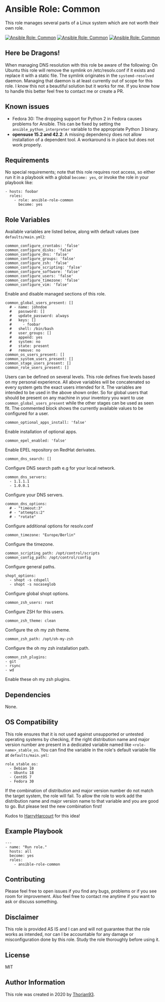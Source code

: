 # Ansible Role: Common

This role manages several parts of a Linux system which are not worth their own role.

[![Ansible Role: Common](https://img.shields.io/ansible/role/55131?style=flat-square)](https://galaxy.ansible.com/thorian93/common)
[![Ansible Role: Common](https://img.shields.io/ansible/quality/55131?style=flat-square)](https://galaxy.ansible.com/thorian93/common)
[![Ansible Role: Common](https://img.shields.io/ansible/role/d/55131?style=flat-square)](https://galaxy.ansible.com/thorian93/common)

## Here be Dragons!

When managing DNS resolution with this role be aware of the following: On Ubuntu this role will remove the symlink on /etc/resolv.conf if it exists and replace it with a static file. The symlink originates in the `systemd-resolved` daemon. Managing that daemon is at least currently out of scope for this role. I know this not a beautiful solution but it works for me. If you know how to handle this better feel free to contact me or create a PR.

## Known issues

- Fedora 30: The dropping support for Python 2 in Fedora causes problems for Ansible. This can be fixed by setting the `ansible_python_interpreter` variable to the appropriate Python 3 binary.
- **opensuse 15.2 and 42.2**: A missing dependency does not allow installation of a dependent tool. A workaround is in place but does not work properly.

## Requirements

No special requirements; note that this role requires root access, so either run it in a playbook with a global `become: yes`, or invoke the role in your playbook like:

    - hosts: foobar
      roles:
        - role: ansible-role-common
          become: yes

## Role Variables

Available variables are listed below, along with default values (see `defaults/main.yml`):

    common_configure_crontabs: 'false'
    common_configure_disks: 'false'
    common_configure_dns: 'false'
    common_configure_groups: 'false'
    common_configure_zsh: 'false'
    common_configure_scripting: 'false'
    common_configure_software: 'false'
    common_configure_users: 'false'
    common_configure_timezone: 'false'
    common_configure_vim: 'false'

Enable and disable managed sections of this role.

    common_global_users_present: []
      # - name: johndoe
      #   password: []
      #   update_password: always
      #   keys: []
      #     - foobar
      #   shell: /bin/bash
      #   user_groups: []
      #   append: yes
      #   system: no
      #   state: present
      #   remove: no
    common_os_users_present: []
    common_system_users_present: []
    common_stage_users_present: []
    common_role_users_present: []

Users can be defined on several levels. This role defines five levels based on my personal experience. All above variables will be concatenated so every system gets the exact users intended for it. The variables are intended to be used in the above shown order. So for global users that should be present on any machine in your inventory you want to use `common_global_users_present` while the other stages can be used as seen fit. The commented block shows the currently available values to be configured for a user.

    common_optional_apps_install: 'false'

Enable installation of optional apps.

    common_epel_enabled: 'false'

Enable EPEL repository on RedHat derivates.

    common_dns_search: []

Configure DNS search path e.g for your local network.

    common_dns_servers:
      - 1.1.1.1
      - 1.0.0.1

Configure your DNS servers.

    common_dns_options:
      # - "timeout:3"
      # - "attempts:2"
      # - "rotate"

Configure additional options for resolv.conf

    common_timezone: "Europe/Berlin"

Configure the timezone.

    common_scripting_path: /opt/control/scripts
    common_config_path: /opt/control/config

Configure general paths.

    shopt_options:
      - shopt -s cdspell
      - shopt -s nocaseglob

Configure global shopt options.

    common_zsh_users: root

Configure ZSH for this users.

    common_zsh_theme: clean

Configure the oh my zsh theme.

    common_zsh_path: /opt/oh-my-zsh

Configure the oh my zsh installation path.

    common_zsh_plugins:
    - git
    - rsync
    - wd

Enable these oh my zsh plugins.

## Dependencies

None.

## OS Compatibility

This role ensures that it is not used against unsupported or untested operating systems by checking, if the right distribution name and major version number are present in a dedicated variable named like `<role-name>_stable_os`. You can find the variable in the role's default variable file at `defaults/main.yml`:

    role_stable_os:
      - Debian 10
      - Ubuntu 18
      - CentOS 7
      - Fedora 30

If the combination of distribution and major version number do not match the target system, the role will fail. To allow the role to work add the distribution name and major version name to that variable and you are good to go. But please test the new combination first!

Kudos to [HarryHarcourt](https://github.com/HarryHarcourt) for this idea!

## Example Playbook

    ---
    - name: "Run role."
      hosts: all
      become: yes
      roles:
        - ansible-role-common

## Contributing

Please feel free to open issues if you find any bugs, problems or if you see room for improvement. Also feel free to contact me anytime if you want to ask or discuss something.

## Disclaimer

This role is provided AS IS and I can and will not guarantee that the role works as intended, nor can I be accountable for any damage or misconfiguration done by this role. Study the role thoroughly before using it.

## License

MIT

## Author Information

This role was created in 2020 by [Thorian93](http://thorian93.de/).
